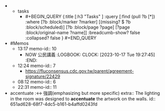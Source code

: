 -
	- tasks
		- #+BEGIN_QUERY
		  {:title [:h3 "Tasks" ]
		  :query [:find (pull ?b [*])
		  :where
		    [?b :block/marker ?marker]
		    [(missing? $ ?b :block/scheduled)]
		    [?b :block/page ?page]
		    [?page :block/original-name ?name]]
		  :breadcumb-show? false
		  :collapsed? false
		  }
		  #+END_QUERY
- #Memos
	- 13:17
	  memo-id:: 10
		- NOW  公民講義
		  :LOGBOOK:
		  CLOCK: [2023-10-17 Tue 19:27:45]
		  :END:
	- 12:24
	  memo-id:: 7
		- https://fluconsensus.cdc.gov.tw/parent/agreement-signature/22429
	- 08:12
	  memo-id:: 6
	- 22:31
	  memo-id:: 11
- accentuate :<-> 強調(emphasizing but more specific)
  extra:: The lighting in the room was designed to **accentuate** the artwork on the walls.
  id:: 651ad628-68f7-4dc5-b161-b4affd0243fd